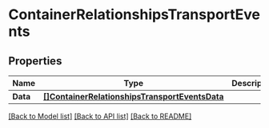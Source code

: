 # ContainerRelationshipsTransportEvents

## Properties

Name | Type | Description | Notes
------------ | ------------- | ------------- | -------------
**Data** | [**[]ContainerRelationshipsTransportEventsData**](container_relationships_transport_events_data.md) |  | [optional] 

[[Back to Model list]](../README.md#documentation-for-models) [[Back to API list]](../README.md#documentation-for-api-endpoints) [[Back to README]](../README.md)


